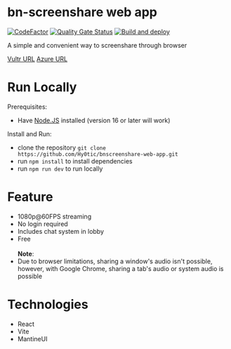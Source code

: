 # bn-screenshare web app
[![CodeFactor](https://www.codefactor.io/repository/github/hy0tic/bnscreenshare-web-app/badge)](https://www.codefactor.io/repository/github/hy0tic/bnscreenshare-web-app)
[![Quality Gate Status](https://sonarcloud.io/api/project_badges/measure?project=Hy0tic_bnscreenshare-web-app&metric=alert_status)](https://sonarcloud.io/summary/new_code?id=Hy0tic_bnscreenshare-web-app)
[![Build and deploy](https://github.com/Hy0tic/bnscreenshare-web-app/actions/workflows/azure-static-web-apps-thankful-bush-0e0949c0f.yml/badge.svg)](https://github.com//Hy0tic/bnscreenshare-web-app/actions/workflows/azure-static-web-apps-thankful-bush-0e0949c0f.yml) 

A simple and convenient way to screenshare through browser

[Vultr URL](https://bnscreenshare.bnlabsolutions.net/)
[Azure URL](https://thankful-bush-0e0949c0f.3.azurestaticapps.net/)

# Run Locally
Prerequisites:
* Have [Node.JS](https://nodejs.org/en) installed (version 16 or later will work)

Install and Run:
* clone the repository `git clone https://github.com/Hy0tic/bnscreenshare-web-app.git`
* run `npm install` to install dependencies
* run `npm run dev` to run locally

# Feature
* 1080p@60FPS streaming
* No login required
* Includes chat system in lobby
* Free
\
\
 **Note**: 
* Due to browser limitations, sharing a window's audio isn't possible, however, with Google Chrome, sharing a tab's audio or system audio is possible

# Technologies
* React
* Vite
* MantineUI
